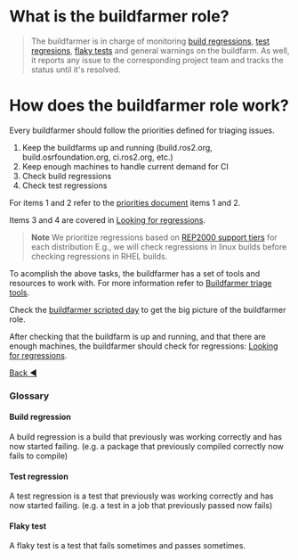 # What is the buildfarmer role?

> The buildfarmer is in charge of monitoring [build regressions](#build-regression), [test regresions](#test-regression), [flaky tests](#flaky-test) and general warnings on the buildfarm. As well, it reports any issue to the corresponding project team and tracks the status until it's resolved.

# How does the buildfarmer role work?

Every buildfarmer should follow the priorities defined for triaging issues.

1. Keep the buildfarms up and running (build.ros2.org, build.osrfoundation.org, ci.ros2.org, etc.)
2. Keep enough machines to handle current demand for CI
3. Check build regressions 
4. Check test regressions

For items 1 and 2 refer to the [priorities document](../../docs/priorities.md#priorities) items 1 and 2.

Items 3 and 4 are covered in [Looking for regressions](./looking_for_regressions.md).

> **Note**
> We prioritize regressions based on [REP2000 support tiers](https://github.com/ros-infrastructure/rep/blob/master/rep-2000.rst#support-tiers) for each distribution
> E.g., we will check regressions in linux builds before checking regressions in RHEL builds.

To acomplish the above tasks, the buildfarmer has a set of tools and resources to work with. For more information refer to [Buildfarmer triage tools](./buildfarmer_triage_tools.md).

Check the [buildfarmer scripted day](./scripted_buildfarm_day.md) to get the big picture of the buildfarmer role.

After checking that the buildfarm is up and running, and that there are enough machines, the buildfarmer should check for regressions:  [Looking for regressions](./looking_for_regressions.md).

[Back :arrow_backward: ](../index.md)


### Glossary

#### Build regression

A build regression is a build that previously was working correctly and has now started failing. (e.g. a package that previously compiled correctly now fails to compile)

#### Test regression

A test regression is a test that previously was working correctly and has now started failing. (e.g. a test in a job that previously passed now fails)

#### Flaky test

A flaky test is a test that fails sometimes and passes sometimes.
